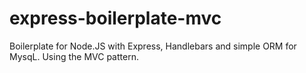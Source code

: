 # express-boilerplate-mvc
Boilerplate for Node.JS with Express, Handlebars and simple ORM for MysqL. Using the MVC pattern.